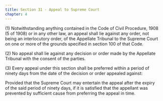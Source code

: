 ```yaml
---
title: Section 31 - Appeal to Supreme Court
chapter: 4
---
```


(1) Notwithstanding anything contained in the Code of Civil Procedure, 1908 (5 of 1908) or in any other law, an appeal shall lie against any order, not being an interlocutory order, of the Appellate Tribunal to the Supreme Court on one or more of the grounds specified in section 100 of that Code.

(2) No appeal shall lie against any decision or order made by the Appellate Tribunal with the consent of the parties.

(3) Every appeal under this section shall be preferred within a period of ninety days from the date of the decision or order appealed against:

Provided that the Supreme Court may entertain the appeal after the expiry of the said period of ninety days, if it is satisfied that the appellant was prevented by sufficient cause from preferring the appeal in time.

